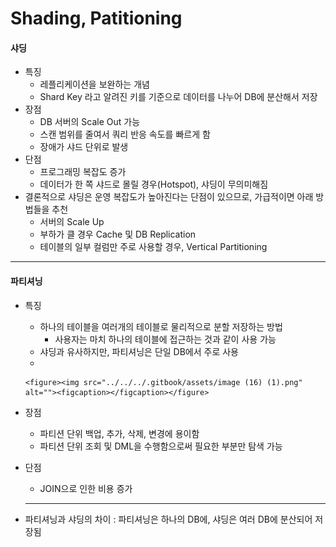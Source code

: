 # Shading, Patitioning

#### 샤딩

* 특징
  * 레플리케이션을 보완하는 개념
  * Shard Key 라고 알려진 키를 기준으로 데이터를 나누어 DB에 분산해서 저장
* 장점
  * DB 서버의 Scale Out 가능
  * 스캔 범위를 줄여서 쿼리 반응 속도를 빠르게 함
  * 장애가 샤드 단위로 발생
* 단점
  * 프로그래밍 복잡도 증가
  * 데이터가 한 쪽 샤드로 몰릴 경우(Hotspot), 샤딩이 무의미해짐
* 결론적으로 샤딩은 운영 복잡도가 높아진다는 단점이 있으므로, 가급적이면 아래 방법들을 추천
  * 서버의 Scale Up
  * 부하가 클 경우 Cache 및 DB Replication
  * 테이블의 일부 컬럼만 주로 사용할 경우, Vertical Partitioning

***

#### 파티셔닝

* 특징
  * 하나의 테이블을 여러개의 테이블로 물리적으로 분할 저장하는 방법
    * 사용자는 마치 하나의 테이블에 접근하는 것과 같이 사용 가능
  * 샤딩과 유사하지만, 파티셔닝은 단일 DB에서 주로 사용
  *

      <figure><img src="../../../.gitbook/assets/image (16) (1).png" alt=""><figcaption></figcaption></figure>
* 장점
  * 파티션 단위 백업, 추가, 삭제, 변경에 용이함
  * 파티션 단위 조회 및 DML을 수행함으로써 필요한 부분만 탐색 가능
*   단점

    * JOIN으로 인한 비용 증가

    ***
* 파티셔닝과 샤딩의 차이 : 파티셔닝은 하나의 DB에, 샤딩은 여러 DB에 분산되어 저장됨
